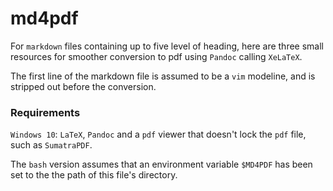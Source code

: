 md4pdf
======

For `markdown` files containing up to five level of heading, here are three small resources for smoother conversion to pdf using `Pandoc` calling `XeLaTeX`.

The first line of the markdown file is assumed to be a `vim` modeline, and is stripped out before the conversion.

### Requirements
`Windows 10`: `LaTeX`, `Pandoc` and a `pdf` viewer that doesn't lock the `pdf` file, such as `SumatraPDF`.

The `bash` version assumes that an environment variable `$MD4PDF` has been set to the the path of this file's directory.

